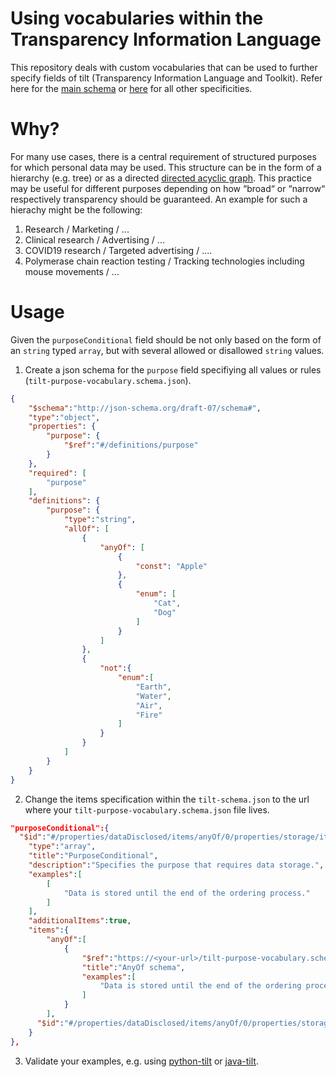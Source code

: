 # Using vocabularies within the Transparency Information Language

This repository deals with custom vocabularies that can be used to further specify fields of tilt (Transparency Information Language and Toolkit). Refer here for the [main schema](https://github.com/Transparency-Information-Language/schema) or [here](https://github.com/Transparency-Information-Language) for all other specificities. 

# Why?

For many use cases, there is a central requirement of structured purposes for which personal data may be used. This structure can be in the form of a hierarchy (e.g. tree) or as a directed [directed acyclic graph](https://en.wikipedia.org/wiki/Directed_acyclic_graph). This practice may be useful for different purposes depending on how “broad“ or “narrow“ respectively transparency should be guaranteed. An example for such a hierachy might be the following:

1. Research / Marketing / ...
2. Clinical research / Advertising / ...
3. COVID19 research / Targeted advertising / ....
4. Polymerase chain reaction testing / Tracking technologies including mouse movements / ...

# Usage

Given the `purposeConditional` field should be not only based on the form of an `string` typed `array`, but with several allowed or disallowed `string` values.

1. Create a json schema for the `purpose` field specifiying all values or rules (`tilt-purpose-vocabulary.schema.json`).

```json
{
    "$schema":"http://json-schema.org/draft-07/schema#",
    "type":"object",
    "properties": {
        "purpose": {
            "$ref":"#/definitions/purpose"
        }
    },
    "required": [
        "purpose"
    ],
    "definitions": {
        "purpose": {
            "type":"string",
            "allOf": [
                {
                    "anyOf": [
                        {
                            "const": "Apple"
                        },
                        {
                            "enum": [
                                "Cat",
                                "Dog"
                            ]
                        }
                    ]
                },
                {
                    "not":{
                        "enum":[
                            "Earth",
                            "Water",
                            "Air",
                            "Fire"
                        ]
                    }
                }
            ]
        }
    }
}
```

2. Change the items specification within the `tilt-schema.json` to the url where your `tilt-purpose-vocabulary.schema.json` file lives.

```json
"purposeConditional":{
  "$id":"#/properties/dataDisclosed/items/anyOf/0/properties/storage/items/anyOf/0/properties/purposeConditional",
    "type":"array",
    "title":"PurposeConditional",
    "description":"Specifies the purpose that requires data storage.",
    "examples":[
        [
            "Data is stored until the end of the ordering process."
        ]
    ],
    "additionalItems":true,
    "items":{
        "anyOf":[
            {
                "$ref":"https://<your-url>/tilt-purpose-vocabulary.schema.json#/definitions/purpose",
                "title":"AnyOf schema",
                "examples":[
                    "Data is stored until the end of the ordering process."
                ]
            }
        ],
      "$id":"#/properties/dataDisclosed/items/anyOf/0/properties/storage/items/anyOf/0/properties/purposeConditional/items"
    }
},
```



3. Validate your examples, e.g. using [python-tilt](https://github.com/Transparency-Information-Language/python-tilt) or [java-tilt](https://github.com/Transparency-Information-Language/java-tilt).
